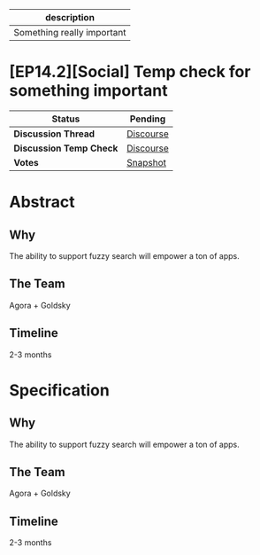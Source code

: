 | description                |
| -------------------------- |
| Something really important |

# [EP14.2][Social] Temp check for something important

  
  | **Status**            | Pending                                                                                                                                      |
  | --------------------- | ------------------------------------------------------------------------------------------------------------------------------------------- |
  | **Discussion Thread** |  [Discourse](https://discuss.ens.domains/t/draft-executable-approve-further-actions-and-strategies-for-the-endowment/17406)                                                                                              |
  | **Discussion Temp Check** |  [Discourse](https://discuss.ens.domains/t/draft-executable-approve-further-actions-and-strategies-for-the-endowment/17406)                                                                                              |
  | **Votes**             | [Snapshot](https://snapshot.org/#/ens.eth/proposal/0x74c7193542fe6f90a16ca535cc4453588d179f7fab1b5767b7f289bb7c2eeb9d)                                                                                                                                     |
  

# Abstract 
 ## Why

The ability to support fuzzy search will empower a ton of apps.

## The Team

Agora  + Goldsky

## Timeline

2-3 months

# Specification 
 ## Why

The ability to support fuzzy search will empower a ton of apps.

## The Team

Agora  + Goldsky

## Timeline

2-3 months

